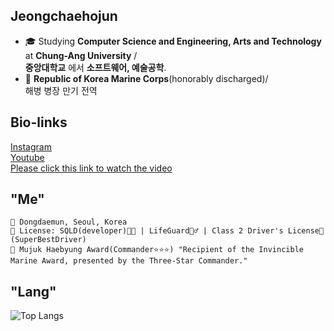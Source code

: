## Jeongchaehojun

- 🎓 Studying **Computer Science and Engineering, Arts and Technology** at **Chung-Ang University** /
  <br/>
  **중앙대학교** 에서 **소프트웨어, 예술공학**.
- 🦅 **Republic of Korea Marine Corps**(honorably discharged)/
  <br/>
  해병 병장 만기 전역




## Bio-links
<span>
  <!-- 인스타그램 하이퍼링크 -->
  <a href="https://www.instagram.com/ne_gr_za?utm_source=ig_web_button_share_sheet&igsh=ZDNlZDc0MzIxNw==" target="_blank">
    Instagram
  </a>

  <br />

  <!-- 유튜브 하이퍼링크 -->
  <a href="https://youtube.com/channel/UCRPz9u4tso5RIXnex8Tg4Iw?si=qvQDVoG4CUUEM_8T" target="_blank">
    Youtube
  </a>

  <br />

  <!-- 유튜브 영상 하이퍼링크 -->
  <a href="https://youtu.be/L6sRyMrJoO0?si=-D_wMFLirR0-z0h0" target="_blank">
    Please click this link to watch the video
  </a>
</span>


## "Me"

```
📍 Dongdaemun, Seoul, Korea
💼 License: SQLD(developer)👨‍💻 | LifeGuard🏊‍♂️ | Class 2 Driver's License🚗(SuperBestDriver) 
🦈 Mujuk Haebyung Award(Commander⭐⭐⭐) "Recipient of the Invincible Marine Award, presented by the Three-Star Commander."
```
## "Lang"
<!-- 사용한 언어들을 최대한 많이 보여줌 -->
![Top Langs](https://github-readme-stats.vercel.app/api/top-langs/?username=Jeongchaehojun&langs_count=10&theme=tokyonight)




